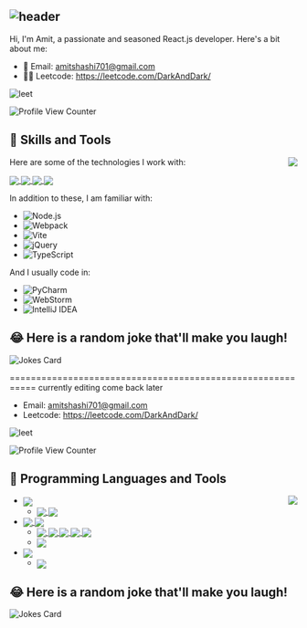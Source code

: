 ## ![header](https://capsule-render.vercel.app/api?type=Waving&color=timeGradient&height=200&animation=fadeIn&section=header&text=Amit-Ranjan-Shashi&fontSize=60)
Hi, I'm Amit, a passionate and seasoned React.js developer. Here's a bit about me:

- 📩 Email: amitshashi701@gmail.com
- 👨‍💻 Leetcode: https://leetcode.com/DarkAndDark/

![leet](https://user-images.githubusercontent.com/73923245/232561950-c41b7cf0-c1c0-4ce4-9228-7bde81b19434.JPG)

![Profile View Counter](https://komarev.com/ghpvc/?username=AmitShashi)

## 🚀 Skills and Tools

<picture>
  <source media="(prefers-color-scheme: dark)" srcset="https://github-stats-vercel-inky.vercel.app/api/top-langs/?username=AmitShashi&layout=compact&theme=radical&langs_count=10&hide=Jupyter%20Notebook">
  <source media="(prefers-color-scheme: light)" srcset="https://github-stats-vercel-inky.vercel.app/api/top-langs/?username=AmitShashi&layout=compact&theme=default&langs_count=10&hide=Jupyter%20Notebook">
  <img align="right" src="https://github-stats-vercel-inky.vercel.app/api/top-langs/?username=AmitShashi&layout=compact&theme=radical&langs_count=10&hide=Jupyter%20Notebook">
</picture>

Here are some of the technologies I work with:

<a href="https://reactjs.org/" rel="nofollow">
    <img align="center" src="https://img.shields.io/badge/React-20232A?style=for-the-badge&logo=react&logoColor=61DAFB" style="max-width:100%;">
</a> 

<a href="https://developer.mozilla.org/en-US/docs/Web/JavaScript" rel="nofollow">
    <img align="center" src="https://img.shields.io/badge/JavaScript-F7DF1E?style=for-the-badge&logo=javascript&logoColor=black" style="max-width:100%;">
</a> 

<a href="https://www.python.org/" rel="nofollow">
    <img align="center" src="https://img.shields.io/badge/Python-3776AB?style=for-the-badge&logo=python&logoColor=white" style="max-width:100%;">
</a>

<a href="https://www.java.com/" rel="nofollow">
    <img align="center" src="https://img.shields.io/badge/Java-ED8B00?style=for-the-badge&logo=java&logoColor=white" style="max-width:100%;">
</a> 

In addition to these, I am familiar with:
- ![Node.js](https://img.shields.io/badge/Node.js-339933?style=for-the-badge&logo=nodedotjs&logoColor=white)
- ![Webpack](https://img.shields.io/badge/Webpack-8DD6F9?style=for-the-badge&logo=webpack&logoColor=black)
- ![Vite](https://img.shields.io/badge/Vite-646CFF?style=for-the-badge&logo=vite&logoColor=white)
- ![jQuery](https://img.shields.io/badge/jQuery-0769AD?style=for-the-badge&logo=jquery&logoColor=white)
- ![TypeScript](https://img.shields.io/badge/TypeScript-3178C6?style=for-the-badge&logo=typescript&logoColor=white)

And I usually code in:
- ![PyCharm](https://img.shields.io/badge/PyCharm-00A2A2?style=for-the-badge&logo=pycharm&logoColor=white)
- ![WebStorm](https://img.shields.io/badge/WebStorm-00A2A2?style=for-the-badge&logo=webstorm&logoColor=white)
- ![IntelliJ IDEA](https://img.shields.io/badge/IntelliJIDEA-8C201E?style=for-the-badge&logo=intellijidea&logoColor=white)

## 😂 Here is a random joke that'll make you laugh!

![Jokes Card](https://readme-jokes.vercel.app/api)

















===========================================================
currently editing come back later
- Email: amitshashi701@gmail.com
- Leetcode: https://leetcode.com/DarkAndDark/


![leet](https://user-images.githubusercontent.com/73923245/232561950-c41b7cf0-c1c0-4ce4-9228-7bde81b19434.JPG)


![ Profile View Counter](https://komarev.com/ghpvc/?username=AmitShashi)

## 💾 Programming Languages and Tools

<picture>
  <source media="(prefers-color-scheme: dark)" srcset="https://github-stats-vercel-inky.vercel.app/api/top-langs/?username=AmitShashi&layout=compact&theme=radical&langs_count=10&hide=Jupyter%20Notebook">
  <source media="(prefers-color-scheme: light)" srcset="https://github-stats-vercel-inky.vercel.app/api/top-langs/?username=AmitShashi&layout=compact&theme=default&langs_count=10&hide=Jupyter%20Notebook">
  <img align="right" src="https://github-stats-vercel-inky.vercel.app/api/top-langs/?username=AmitShashi&layout=compact&theme=radical&langs_count=10&hide=Jupyter%20Notebook">
</picture>

<ul>
    <li>
        <a href="https://www.python.org/" rel="nofollow">
            <img align="center" src="https://img.shields.io/badge/Python-3776AB?logo=Python&style=flat-square&logoColor=white" style="max-width:100%;">
        </a>
        <ul>
            <li>
                <a href="https://www.jetbrains.com/pycharm/" rel="nofollow">
                    <img align="center" src="https://img.shields.io/badge/PyCharm-006600?logo=PyCharm&style=flat-square&logoColor=white" style="max-width:100%;">
                </a> 
                <a href="https://pypi.org/" rel="nofollow">
                    <img align="center" src="https://img.shields.io/badge/PyPI-3775A9?logo=PyPI&style=flat-square&logoColor=white" style="max-width:100%;">
                </a>
            </li>
        </ul>
    </li>
    <li>
        <a href="https://developer.mozilla.org/en-US/docs/Web/JavaScript" rel="nofollow">
            <img align="center" src="https://img.shields.io/badge/JavaScript-F7DF1E?logo=JavaScript&style=flat-square&logoColor=black" style="max-width:100%;">
        </a> 
        <a href="https://www.typescriptlang.org/" rel="nofollow">
            <img align="center" src="https://img.shields.io/badge/TypeScript-3178C6?logo=TypeScript&style=flat-square&logoColor=white" style="max-width:100%;">
        </a> 
        <ul>
            <li>
                <a href="https://www.jetbrains.com/webstorm/" rel="nofollow">
                    <img align="center" src="https://img.shields.io/badge/WebStorm-00A2A2?logo=WebStorm&style=flat-square&logoColor=white" style="max-width:100%;">
                </a> 
                <a href="https://nodejs.org/" rel="nofollow">
                    <img align="center" src="https://img.shields.io/badge/Node.js-339933?logo=Nodedotjs&style=flat-square&logoColor=white" style="max-width:100%;">
                </a> 
                <a href="https://www.npmjs.com/" rel="nofollow">
                    <img align="center" src="https://img.shields.io/badge/npm-CB3837?logo=npm&style=flat-square&logoColor=white" style="max-width:100%;">
                </a> 
                <a href="https://webpack.js.org/" rel="nofollow">
                    <img align="center" src="https://img.shields.io/badge/Webpack-8DD6F9?logo=Webpack&style=flat-square&logoColor=black" style="max-width:100%;">
                </a> 
                <a href="https://vitejs.dev/" rel="nofollow">
                    <img align="center" src="https://img.shields.io/badge/Vite-646CFF?logo=vite&style=flat-square&logoColor=white" style="max-width:100%;">
                </a>
            </li>
            <li>
                <a href="https://jquery.com/" rel="nofollow">
                    <img align="center" src="https://img.shields.io/badge/jQuery-0769AD?logo=jQuery&style=flat-square&logoColor=white" style="max-width:100%;">
                </a> 
            </li>
        </ul>
    </li>
    <li>
        <a href="https://www.java.com/" rel="nofollow">
            <img align="center" src="https://img.shields.io/badge/Java-007396?logo=OpenJDK&style=flat-square&logoColor=white" style="max-width:100%;">
        </a> 
        <ul>
            <li>
                <a href="https://www.jetbrains.com/idea/" rel="nofollow">
                    <img align="center" src="https://img.shields.io/badge/IDEA-8C201E?logo=IntelliJ%20IDEA&style=flat-square" style="max-width:100%;">
                </a> 
            </li>
        </ul>
    </li>
</ul>

## 😂 Here is a random joke that'll make you laugh!
![Jokes Card](https://readme-jokes.vercel.app/api)
